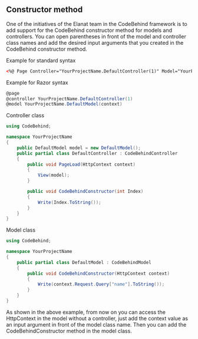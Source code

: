 ## Constructor method

One of the initiatives of the Elanat team in the CodeBehind framework is to add support for the CodeBehind constructor method for models and controllers. You can open parentheses in front of the model and controller class names and add the desired input arguments that you created in the CodeBehind constructor method.

Example for standard syntax
```html
<%@ Page Controller="YourProjectName.DefaultController(1)" Model="YourProjectName.DefaultModel(context)" %>
```

Example for Razor syntax

```csharp
@page
@controller YourProjectName.DefaultController(1)
@model YourProjectName.DefaultModel(context)
```

Controller class
```csharp
using CodeBehind;

namespace YourProjectName
{
    public DefaultModel model = new DefaultModel();
    public partial class DefaultController : CodeBehindController
    {
        public void PageLoad(HttpContext context)
        {
            View(model);
        }

        public void CodeBehindConstructor(int Index)
        {
            Write(Index.ToString());
        }
    }
}
```

Model class
```csharp
using CodeBehind;

namespace YourProjectName
{
    public partial class DefaultModel : CodeBehindModel
    {
        public void CodeBehindConstructor(HttpContext context)
        {
            Write(context.Request.Query["name"].ToString());
        }
    }
}
```

As shown in the above example, from now on you can access the HttpContext in the model without a controller, just add the context value as an input argument in front of the model class name. Then you can add the CodeBehindConstructor method in the model class.
